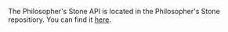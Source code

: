 The Philosopher's Stone API is located in the Philosopher's Stone repositiory.
You can find it [here](https://github.com/Gallery-of-Kaeon/Philosophers-Stone/tree/master/Philosopher's%20Stone/API).